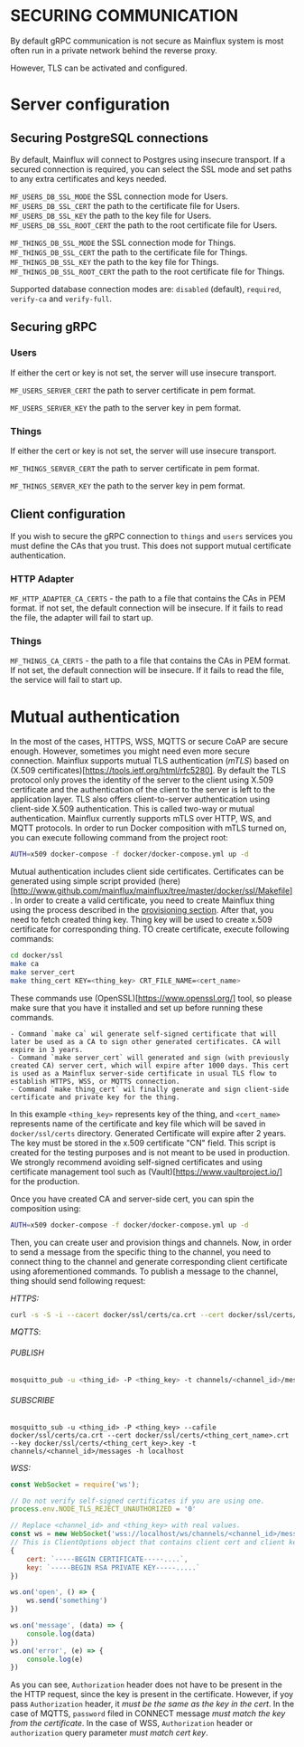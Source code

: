 # **SECURING COMMUNICATION**

By default gRPC communication is not secure as Mainflux system is most often run in a private network behind the reverse proxy.

However, TLS can be activated and configured.

# Server configuration

## Securing PostgreSQL connections

By default, Mainflux will connect to Postgres using insecure transport.
If a secured connection is required, you can select the SSL mode and set paths to any extra certificates and keys needed. 

`MF_USERS_DB_SSL_MODE` the SSL connection mode for Users.
`MF_USERS_DB_SSL_CERT` the path to the certificate file for Users.
`MF_USERS_DB_SSL_KEY` the path to the key file for Users.
`MF_USERS_DB_SSL_ROOT_CERT` the path to the root certificate file for Users.

`MF_THINGS_DB_SSL_MODE` the SSL connection mode for Things.
`MF_THINGS_DB_SSL_CERT` the path to the certificate file for Things.
`MF_THINGS_DB_SSL_KEY` the path to the key file for Things.
`MF_THINGS_DB_SSL_ROOT_CERT` the path to the root certificate file for Things.

Supported database connection modes are: `disabled` (default), `required`, `verify-ca` and `verify-full`.

## Securing gRPC

### Users

If either the cert or key is not set, the server will use insecure transport.

`MF_USERS_SERVER_CERT` the path to server certificate in pem format.

`MF_USERS_SERVER_KEY` the path to the server key in pem format.

### Things

If either the cert or key is not set, the server will use insecure transport.

`MF_THINGS_SERVER_CERT` the path to server certificate in pem format.

`MF_THINGS_SERVER_KEY` the path to the server key in pem format.

## Client configuration

If you wish to secure the gRPC connection to `things` and `users` services you must define the CAs that you trust.  This does not support mutual certificate authentication.

### HTTP Adapter

`MF_HTTP_ADAPTER_CA_CERTS` - the path to a file that contains the CAs in PEM format. If not set, the default connection will be insecure. If it fails to read the file, the adapter will fail to start up.

### Things

`MF_THINGS_CA_CERTS` - the path to a file that contains the CAs in PEM format. If not set, the default connection will be insecure. If it fails to read the file, the service will fail to start up.

# Mutual authentication

In the most of the cases, HTTPS, WSS, MQTTS or secure CoAP are secure enough. However, sometimes you might need even more secure connection. Mainflux supports mutual TLS authentication (_mTLS_) based on (X.509 certificates)[https://tools.ietf.org/html/rfc5280]. By default the TLS protocol only proves the identity of the server to the client using X.509 certificate and the authentication of the client to the server is left to the application layer. TLS also offers client-to-server authentication using client-side X.509 authentication. This is called two-way or mutual authentication. Mainflux currently supports mTLS over HTTP, WS, and MQTT protocols. In order to run Docker composition with mTLS turned on, you can execute following command from the project root:

```bash
AUTH=x509 docker-compose -f docker/docker-compose.yml up -d
```

Mutual authentication includes client side certificates. Certificates can be generated using simple script provided (here)[http://www.github.com/mainflux/mainflux/tree/master/docker/ssl/Makefile]. In order to create a valid certificate, you need to create Mainflux thing using the process described in the [provisioning section](provisioning.md). After that, you need to fetch created thing key. Thing key will be used to create x.509 certificate for corresponding thing. TO create certificate, execute following commands:

```bash
cd docker/ssl
make ca
make server_cert
make thing_cert KEY=<thing_key> CRT_FILE_NAME=<cert_name>
```
These commands use (OpenSSL)[https://www.openssl.org/] tool, so please make sure that you have it installed and set up before running these commands.

    - Command `make ca` wil generate self-signed certificate that will later be used as a CA to sign other generated certificates. CA will expire in 3 years.
    - Command `make server_cert` will generated and sign (with previously created CA) server cert, which will expire after 1000 days. This cert is used as a Mainflux server-side certificate in usual TLS flow to establish HTTPS, WSS, or MQTTS connection.
    - Command `make thing_cert` wil finally generate and sign client-side certificate and private key for the thing.

In this example `<thing_key>` represents key of the thing, and `<cert_name>` represents name of the certificate and key file which will be saved in `docker/ssl/certs` directory. Generated Certificate will expire after 2 years. The key must be stored in the x.509 certificate "CN" field.  This script is created for the testing purposes and is not meant to be used in production. We strongly recommend avoiding self-signed certificates and using certificate management tool such as (Vault)[https://www.vaultproject.io/] for the production.

Once you have created CA and server-side cert, you can spin the composition using:

```bash
AUTH=x509 docker-compose -f docker/docker-compose.yml up -d
```

Then, you can create user and provision things and channels. Now, in order to send a message from the specific thing to the channel, you need to connect thing to the channel and generate corresponding client certificate using aforementioned commands. To publish a message to the channel, thing should send following request:

_HTTPS:_
```bash
curl -s -S -i --cacert docker/ssl/certs/ca.crt --cert docker/ssl/certs/<thing_cert_name>.crt --key docker/ssl/certs/<thing_cert_key>.key --insecure -X POST -H "Content-Type: application/senml+json" https://localhost/http/channels/<channel_id>/messages -d '[{"bn":"some-base-name:","bt":1.276020076001e+09, "bu":"A","bver":5, "n":"voltage","u":"V","v":120.1}, {"n":"current","t":-5,"v":1.2}, {"n":"current","t":-4,"v":1.3}]'
```

_MQTTS_:

###### PUBLISH
```bash
mosquitto_pub -u <thing_id> -P <thing_key> -t channels/<channel_id>/messages -h localhost  --cafile docker/ssl/certs/ca.crt --cert docker/ssl/certs/<thing_cert_name>.crt --key docker/ssl/certs/<thing_cert_key>.key -m '[{"bn":"some-base-name:","bt":1.276020076001e+09, "bu":"A","bver":5, "n":"voltage","u":"V","v":120.1}, {"n":"current","t":-5,"v":1.2}, {"n":"current","t":-4,"v":1.3}]'
```
###### SUBSCRIBE
```
mosquitto_sub -u <thing_id> -P <thing_key> --cafile docker/ssl/certs/ca.crt --cert docker/ssl/certs/<thing_cert_name>.crt --key docker/ssl/certs/<thing_cert_key>.key -t channels/<channel_id>/messages -h localhost
```

_WSS:_
```javascript
const WebSocket = require('ws');

// Do not verify self-signed certificates if you are using one.
process.env.NODE_TLS_REJECT_UNAUTHORIZED = '0'

// Replace <channel_id> and <thing_key> with real values.
const ws = new WebSocket('wss://localhost/ws/channels/<channel_id>/messages?authorization=<thing_key>',
// This is ClientOptions object that contains client cert and client key in the form of string. You can easily load these strings from cert and key files.
{
    cert: `-----BEGIN CERTIFICATE-----....`,
    key: `-----BEGIN RSA PRIVATE KEY-----.....`
})

ws.on('open', () => {
    ws.send('something')
})

ws.on('message', (data) => {
    console.log(data)
})
ws.on('error', (e) => {
    console.log(e)
})
```

As you can see, `Authorization` header does not have to be present in the the HTTP request, since the key is present in the certificate. However, if yoy pass `Authorization` header, it _must be the same as the key in the cert_. In the case of MQTTS, `password` filed in CONNECT message _must match the key from the certificate_. In the case of WSS, `Authorization` header or `authorization` query parameter _must match cert key_.